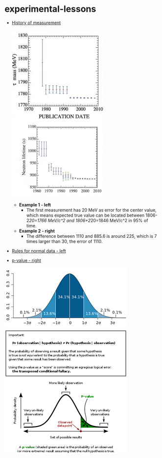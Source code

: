 # experimental-lessons

* [History of measurement](https://www.quantumdiaries.org/2009/06/08/history-of-measurement/)
  
    ![](https://github.com/alonzi/experimental-lessons/blob/master/tau-mass3-300x298.jpg) ![](https://github.com/alonzi/experimental-lessons/blob/master/neutron-lifetime-300x244.jpg)
    
  * **Example 1 - left** 
    * The first measurement has 20 MeV as error for the center value, which means expected true value can be located between 1806-2*20=1766 MeV/c^2 and 1806+2*20=1846 MeV/c^2 in 95% of time. 
  * **Example 2 - right** 
    * The difference between 1110 and 885.6 is around 225, which is 7 times larger than 30, the error of 1110.
    
    
    
* [Rules for normal data - left](https://en.wikipedia.org/wiki/Standard_deviation#Rules_for_normally_distributed_data)
* [p-value - right](https://en.wikipedia.org/wiki/P-value#Definition_and_interpretation)

![](https://github.com/alonzi/experimental-lessons/blob/master/Standard_deviation_diagram.svg.png) ![](https://github.com/alonzi/experimental-lessons/blob/master/400px-P-value_in_statistical_significance_testing.svg.png)



